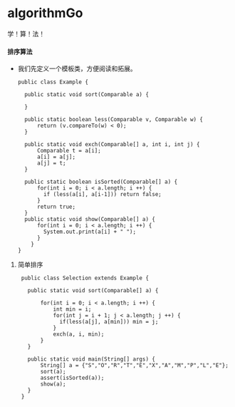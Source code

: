# algorithmGo
学！算！法！

#### 排序算法

* 我们先定义一个模板类，方便阅读和拓展。

      public class Example {

        public static void sort(Comparable a) {

        }

        public static boolean less(Comparable v, Comparable w) {
            return (v.compareTo(w) < 0);
        }

        public static void exch(Comparable[] a, int i, int j) {
            Comparable t = a[i];
            a[i] = a[j];
            a[j] = t;
        }

        public static boolean isSorted(Comparable[] a) {
            for(int i = 0; i < a.length; i ++) {
              if (less(a[i], a[i-1])) return false; 
            }
            return true;
        }
        public static void show(Comparable[] a) {
            for(int i = 0; i < a.length; i ++) {
              System.out.print(a[i] + " ");
            }
          }
      }

1. 简单排序

        public class Selection extends Example {

          public static void sort(Comparable[] a) {

              for(int i = 0; i < a.length; i ++) {
                  int min = i;
                  for(int j = i + 1; j < a.length; j ++) {
                    if(less(a[j], a[min])) min = j;
                  }
                  exch(a, i, min);
              }
          }

          public static void main(String[] args) {
              String[] a = {"S","O","R","T","E","X","A","M","P","L","E"};
              sort(a);
              assert(isSorted(a));
              show(a);
          }
        }


